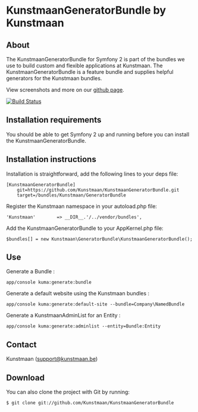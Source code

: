 KunstmaanGeneratorBundle by Kunstmaan
=================================

About
-----
The KunstmaanGeneratorBundle for Symfony 2 is part of the bundles we use to build custom and flexible applications at Kunstmaan.
The KunstmaanGeneratorBundle is a feature bundle and supplies helpful generators for the Kunstmaan bundles.

View screenshots and more on our [github page](http://kunstmaan.github.com/KunstmaanGeneratorBundle).

[![Build Status](https://secure.travis-ci.org/Kunstmaan/KunstmaanGeneratorBundle.png?branch=master)](http://travis-ci.org/Kunstmaan/KunstmaanGeneratorBundle)

Installation requirements
-------------------------
You should be able to get Symfony 2 up and running before you can install the KunstmaanGeneratorBundle.

Installation instructions
-------------------------
Installation is straightforward, add the following lines to your deps file:

```
[KunstmaanGeneratorBundle]
    git=https://github.com/Kunstmaan/KunstmaanGeneratorBundle.git
    target=/bundles/Kunstmaan/GeneratorBundle
```

Register the Kunstmaan namespace in your autoload.php file:

```
'Kunstmaan'        => __DIR__.'/../vendor/bundles',
```

Add the KunstmaanGeneratorBundle to your AppKernel.php file:

```
$bundles[] = new Kunstmaan\GeneratorBundle\KunstmaanGeneratorBundle();
```

Use
---

Generate a Bundle :

```
app/console kuma:generate:bundle
```

Generate a default website using the Kunstmaan bundles :

```
app/console kuma:generate:default-site --bundle=Company\NamedBundle
```

Generate a KunstmaanAdminList for an Entity :

```
app/console kuma:generate:adminlist --entity=Bundle:Entity
```

Contact
-------
Kunstmaan (support@kunstmaan.be)

Download
--------
You can also clone the project with Git by running:

```
$ git clone git://github.com/Kunstmaan/KunstmaanGeneratorBundle
```